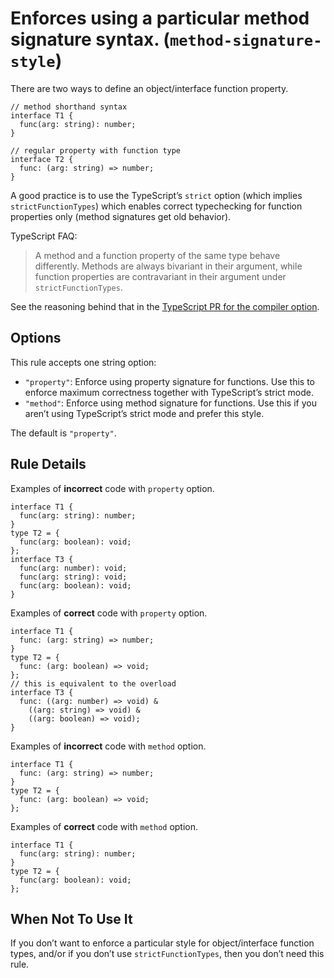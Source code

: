 Enforces using a particular method signature syntax. (`method-signature-style`)
===============================================================================

There are two ways to define an object/interface function property.

    // method shorthand syntax
    interface T1 {
      func(arg: string): number;
    }

    // regular property with function type
    interface T2 {
      func: (arg: string) => number;
    }

A good practice is to use the TypeScript’s `strict` option (which implies `strictFunctionTypes`) which enables correct typechecking for function properties only (method signatures get old behavior).

TypeScript FAQ:

> A method and a function property of the same type behave differently. Methods are always bivariant in their argument, while function properties are contravariant in their argument under `strictFunctionTypes`.

See the reasoning behind that in the [TypeScript PR for the compiler option](https://github.com/microsoft/TypeScript/pull/18654).

Options
-------

This rule accepts one string option:

-   `"property"`: Enforce using property signature for functions. Use this to enforce maximum correctness together with TypeScript’s strict mode.
-   `"method"`: Enforce using method signature for functions. Use this if you aren’t using TypeScript’s strict mode and prefer this style.

The default is `"property"`.

Rule Details
------------

Examples of **incorrect** code with `property` option.

    interface T1 {
      func(arg: string): number;
    }
    type T2 = {
      func(arg: boolean): void;
    };
    interface T3 {
      func(arg: number): void;
      func(arg: string): void;
      func(arg: boolean): void;
    }

Examples of **correct** code with `property` option.

    interface T1 {
      func: (arg: string) => number;
    }
    type T2 = {
      func: (arg: boolean) => void;
    };
    // this is equivalent to the overload
    interface T3 {
      func: ((arg: number) => void) &
        ((arg: string) => void) &
        ((arg: boolean) => void);
    }

Examples of **incorrect** code with `method` option.

    interface T1 {
      func: (arg: string) => number;
    }
    type T2 = {
      func: (arg: boolean) => void;
    };

Examples of **correct** code with `method` option.

    interface T1 {
      func(arg: string): number;
    }
    type T2 = {
      func(arg: boolean): void;
    };

When Not To Use It
------------------

If you don’t want to enforce a particular style for object/interface function types, and/or if you don’t use `strictFunctionTypes`, then you don’t need this rule.
